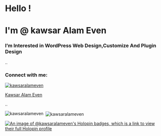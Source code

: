 <h1 align="Left">Hello !</h1>
<h1 align="left">I'm @ kawsar Alam Even</h1>
<h3 align="Left">I’m Interested in WordPress Web Design,Customize And Plugin Design</h3>

..
<h3 align="left">Connect with me:</h3>
<p align="left"> <a href="https://twitter.com/KawsarAlam_Even" target="blank"><img src="https://img.shields.io/twitter/follow/kawsaralameven?logo=twitter&style=for-the-badge" alt="kawsaralameven" /></a> </p>
<p align="left"> <a href="https://linkedin.com/in/kawsaralameven" target="blank">Kawsar Alam Even</a> </p>
..

<p><img align="left" src="https://github-readme-stats.vercel.app/api/top-langs?username=kawsaralameven&show_icons=true&locale=en&layout=compact" alt="kawsaralameven" /></p>

<p>&nbsp;<img align="center" src="https://github-readme-stats.vercel.app/api?username=kawsaralameven&show_icons=true&locale=en" alt="kawsaralameven" /></p>


[![An image of @kawsaralameven's Holopin badges, which is a link to view their full Holopin profile](https://holopin.me/kawsaralameven)](https://holopin.io/@kawsaralameven)
